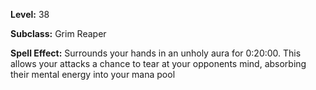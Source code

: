 <!-- TITLE: Spell: Mental Corruption -->
<!-- SUBTITLE:  -->

**Level:** 38

**Subclass:** Grim Reaper

**Spell Effect:** Surrounds your hands in an unholy aura for 0:20:00. This allows your attacks a chance to tear at your opponents mind, absorbing their mental energy into your mana pool